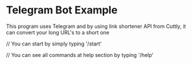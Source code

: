# Telegram Bot Example 


This program uses Telegram and by using link shortener API from Cuttly, it can convert your long URL's to a short one

// You can start by simply typing '/start'

// You can see all commands at help section by typing '/help'
